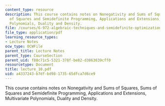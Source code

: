 ```yaml
---
content_type: resource
description: This course contains notes on Nonegativity and Sums of Squares, Sums
  of Squares and Semidefinite Programming, Applications and Extensions, Multivariate
  Polynomials, Duality and Density.
file: /courses/6-972-algebraic-techniques-and-semidefinite-optimization-spring-2006/a4337243b7dfbd98173565dfca7d6ce9_lecture_10.pdf
file_type: application/pdf
learning_resource_types:
- Lecture Notes
ocw_type: OCWFile
parent_title: Lecture Notes
parent_type: CourseSection
parent_uid: f88c71c5-5321-378f-be82-d3863039cff0
resourcetype: Document
title: lecture_10.pdf
uid: a4337243-b7df-bd98-1735-65dfca7d6ce9
---
```

This course contains notes on Nonegativity and Sums of Squares, Sums of Squares and Semidefinite Programming, Applications and Extensions, Multivariate Polynomials, Duality and Density.

